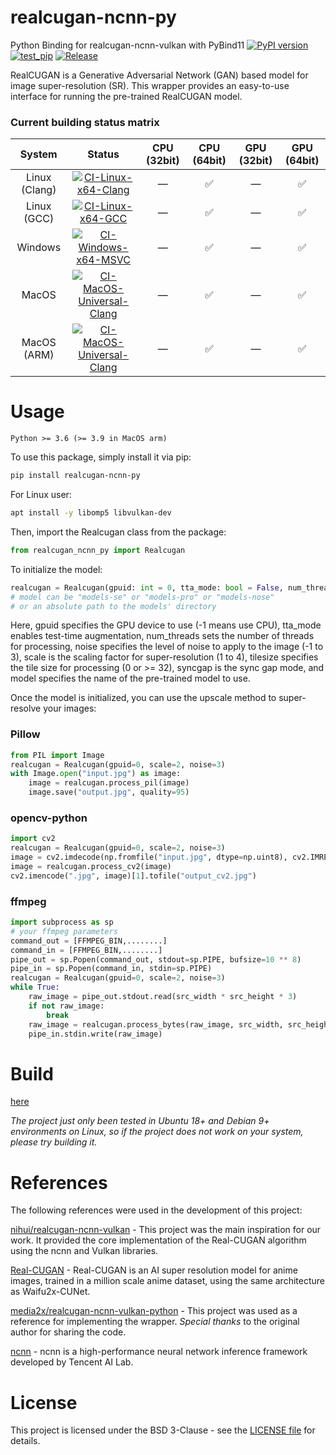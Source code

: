 # realcugan-ncnn-py
Python Binding for realcugan-ncnn-vulkan with PyBind11 [![PyPI version](https://badge.fury.io/py/realcugan-ncnn-py.svg?123456)](https://badge.fury.io/py/realcugan-ncnn-py?123456) [![test_pip](https://github.com/Tohrusky/realcugan-ncnn-py/actions/workflows/test_pip.yml/badge.svg)](https://github.com/Tohrusky/realcugan-ncnn-py/actions/workflows/test_pip.yml)  [![Release](https://github.com/Tohrusky/realcugan-ncnn-py/actions/workflows/Release.yml/badge.svg)](https://github.com/Tohrusky/realcugan-ncnn-py/actions/workflows/Release.yml)

RealCUGAN is a Generative Adversarial Network (GAN) based model for image super-resolution (SR). This wrapper provides an easy-to-use interface for running the pre-trained RealCUGAN model.

### Current building status matrix
| System        | Status                                                                                                                                                                                                                              | CPU (32bit)  |  CPU (64bit)       | GPU (32bit)  | GPU (64bit)        |
|:-------------:|:-----------------------------------------------------------------------------------------------------------------------------------------------------------------------------------------------------------------------------------:|:------------:|:------------------:|:------------:|:------------------:|
| Linux (Clang) | [![CI-Linux-x64-Clang](https://github.com/Tohrusky/realcugan-ncnn-py/actions/workflows/CI-Linux-x64-Clang.yml/badge.svg)](https://github.com/Tohrusky/realcugan-ncnn-py/actions/workflows/CI-Linux-x64-Clang.yml)                   | —            | :white_check_mark: | —            | :white_check_mark: |
| Linux (GCC)   | [![CI-Linux-x64-GCC](https://github.com/Tohrusky/realcugan-ncnn-py/actions/workflows/CI-Linux-x64-GCC.yml/badge.svg)](https://github.com/Tohrusky/realcugan-ncnn-py/actions/workflows/CI-Linux-x64-GCC.yml)                         | —            | :white_check_mark: | —            | :white_check_mark: |
| Windows       | [![CI-Windows-x64-MSVC](https://github.com/Tohrusky/realcugan-ncnn-py/actions/workflows/CI-Windows-x64-MSVC.yml/badge.svg)](https://github.com/Tohrusky/realcugan-ncnn-py/actions/workflows/CI-Windows-x64-MSVC.yml)                | —            | :white_check_mark: | —            | :white_check_mark: |
| MacOS         | [![CI-MacOS-Universal-Clang](https://github.com/Tohrusky/realcugan-ncnn-py/actions/workflows/CI-MacOS-Universal-Clang.yml/badge.svg)](https://github.com/Tohrusky/realcugan-ncnn-py/actions/workflows/CI-MacOS-Universal-Clang.yml) | —            | :white_check_mark: | —            | :white_check_mark: |
| MacOS (ARM)   | [![CI-MacOS-Universal-Clang](https://github.com/Tohrusky/realcugan-ncnn-py/actions/workflows/CI-MacOS-Universal-Clang.yml/badge.svg)](https://github.com/Tohrusky/realcugan-ncnn-py/actions/workflows/CI-MacOS-Universal-Clang.yml) | —            | :white_check_mark: | —            | :white_check_mark: |




# Usage
```Python >= 3.6 (>= 3.9 in MacOS arm)```

To use this package, simply install it via pip:
```sh
pip install realcugan-ncnn-py
```
For Linux user:
```sh
apt install -y libomp5 libvulkan-dev
```
Then, import the Realcugan class from the package:

```python
from realcugan_ncnn_py import Realcugan
```
To initialize the model:

```python
realcugan = Realcugan(gpuid: int = 0, tta_mode: bool = False, num_threads: int = 1, noise: int = -1, scale: int = 2, tilesize: int = 0, syncgap: int = 3, model: str = "models-se", **_kwargs)
# model can be "models-se" or "models-pro" or "models-nose"
# or an absolute path to the models' directory
```
Here, gpuid specifies the GPU device to use (-1 means use CPU), tta_mode enables test-time augmentation, num_threads sets the number of threads for processing, noise specifies the level of noise to apply to the image (-1 to 3), scale is the scaling factor for super-resolution (1 to 4), tilesize specifies the tile size for processing (0 or >= 32), syncgap is the sync gap mode, and model specifies the name of the pre-trained model to use.

Once the model is initialized, you can use the upscale method to super-resolve your images:

### Pillow
```python
from PIL import Image
realcugan = Realcugan(gpuid=0, scale=2, noise=3)
with Image.open("input.jpg") as image:
    image = realcugan.process_pil(image)
    image.save("output.jpg", quality=95)
```

### opencv-python
```python
import cv2
realcugan = Realcugan(gpuid=0, scale=2, noise=3)
image = cv2.imdecode(np.fromfile("input.jpg", dtype=np.uint8), cv2.IMREAD_COLOR)
image = realcugan.process_cv2(image)
cv2.imencode(".jpg", image)[1].tofile("output_cv2.jpg")
```

### ffmpeg
```python
import subprocess as sp
# your ffmpeg parameters
command_out = [FFMPEG_BIN,........] 
command_in = [FFMPEG_BIN,........]
pipe_out = sp.Popen(command_out, stdout=sp.PIPE, bufsize=10 ** 8)
pipe_in = sp.Popen(command_in, stdin=sp.PIPE)
realcugan = Realcugan(gpuid=0, scale=2, noise=3)
while True:
    raw_image = pipe_out.stdout.read(src_width * src_height * 3)
    if not raw_image:
        break
    raw_image = realcugan.process_bytes(raw_image, src_width, src_height, 3)
    pipe_in.stdin.write(raw_image)
```
# Build
[here](https://github.com/Tohrusky/realcugan-ncnn-py/blob/main/.github/workflows/Release.yml) 

*The project just only been tested in Ubuntu 18+ and Debian 9+ environments on Linux, so if the project does not work on your system, please try building it.*


# References
The following references were used in the development of this project:

[nihui/realcugan-ncnn-vulkan](https://github.com/nihui/realcugan-ncnn-vulkan) - This project was the main inspiration for our work. It provided the core implementation of the Real-CUGAN algorithm using the ncnn and Vulkan libraries.

[Real-CUGAN](https://github.com/bilibili/ailab/tree/main/Real-CUGAN) - Real-CUGAN is an AI super resolution model for anime images, trained in a million scale anime dataset, using the same architecture as Waifu2x-CUNet.

[media2x/realcugan-ncnn-vulkan-python](https://github.com/media2x/realcugan-ncnn-vulkan-python) - This project was used as a reference for implementing the wrapper. *Special thanks* to the original author for sharing the code. 

[ncnn](https://github.com/Tencent/ncnn) - ncnn is a high-performance neural network inference framework developed by Tencent AI Lab. 

# License
This project is licensed under the BSD 3-Clause - see the [LICENSE file](https://github.com/Tohrusky/realcugan-ncnn-py/blob/main/LICENSE) for details.
